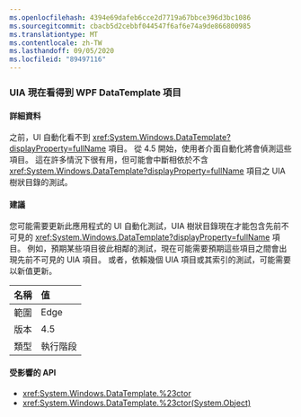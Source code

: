 ```yaml
---
ms.openlocfilehash: 4394e69dafeb6cce2d7719a67bbce396d3bc1086
ms.sourcegitcommit: cbacb5d2cebbf044547f6af6e74a9de866800985
ms.translationtype: MT
ms.contentlocale: zh-TW
ms.lasthandoff: 09/05/2020
ms.locfileid: "89497116"
---
```

### <a name="wpf-datatemplate-elements-are-now-visible-to-uia"></a>UIA 現在看得到 WPF DataTemplate 項目

#### <a name="details"></a>詳細資料

之前，UI 自動化看不到 <xref:System.Windows.DataTemplate?displayProperty=fullName> 項目。 從 4.5 開始，使用者介面自動化將會偵測這些項目。 這在許多情況下很有用，但可能會中斷相依於不含 <xref:System.Windows.DataTemplate?displayProperty=fullName> 項目之 UIA 樹狀目錄的測試。

#### <a name="suggestion"></a>建議

您可能需要更新此應用程式的 UI 自動化測試，UIA 樹狀目錄現在才能包含先前不可見的 <xref:System.Windows.DataTemplate?displayProperty=fullName> 項目。 例如，預期某些項目彼此相鄰的測試，現在可能需要預期這些項目之間會出現先前不可見的 UIA 項目。 或者，依賴幾個 UIA 項目或其索引的測試，可能需要以新值更新。

| 名稱    | 值       |
|:--------|:------------|
| 範圍   |Edge|
|版本|4.5|
|類型|執行階段|

#### <a name="affected-apis"></a>受影響的 API

- <xref:System.Windows.DataTemplate.%23ctor>
- <xref:System.Windows.DataTemplate.%23ctor(System.Object)>

<!--

#### Affected APIs

- `M:System.Windows.DataTemplate.#ctor`
- `M:System.Windows.DataTemplate.#ctor(System.Object)`

-->
